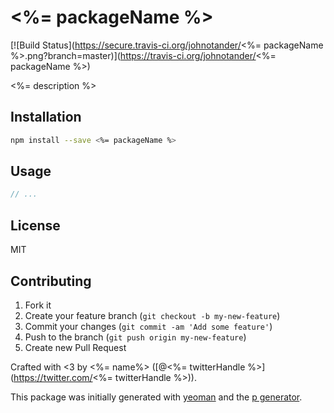 # <%= packageName %>

[![Build Status](https://secure.travis-ci.org/johnotander/<%= packageName %>.png?branch=master)](https://travis-ci.org/johnotander/<%= packageName %>)

<%= description %>

## Installation

```bash
npm install --save <%= packageName %>
```

## Usage

```javascript
// ...
```

## License

MIT

## Contributing

1. Fork it
2. Create your feature branch (`git checkout -b my-new-feature`)
3. Commit your changes (`git commit -am 'Add some feature'`)
4. Push to the branch (`git push origin my-new-feature`)
5. Create new Pull Request

Crafted with <3 by <%= name%> ([@<%= twitterHandle %>](https://twitter.com/<%= twitterHandle %>)).

This package was initially generated with [yeoman](http://yeoman.io) and the [p generator](https://github.com/johnotander/generator-p.git).
